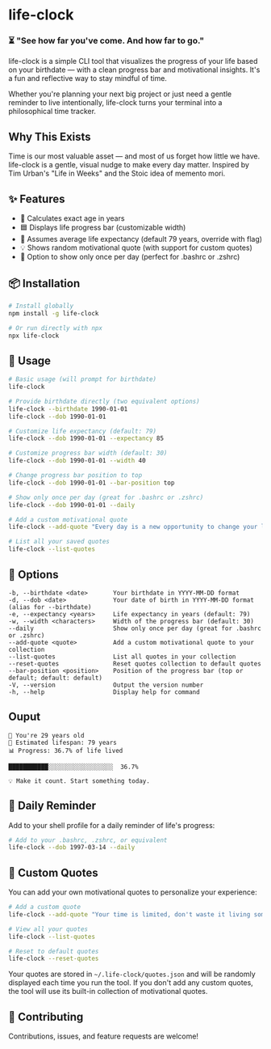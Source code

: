 # life-clock
### ⏳ "See how far you've come. And how far to go."

life-clock is a simple CLI tool that visualizes the progress of your life based on your birthdate — with a clean progress bar and motivational insights. It's a fun and reflective way to stay mindful of time.

Whether you're planning your next big project or just need a gentle reminder to live intentionally, life-clock turns your terminal into a philosophical time tracker.

## Why This Exists

Time is our most valuable asset — and most of us forget how little we have. life-clock is a gentle, visual nudge to make every day matter. Inspired by Tim Urban's "Life in Weeks" and the Stoic idea of memento mori.

## ✨ Features

- 🔢 Calculates exact age in years
- 🟦 Displays life progress bar (customizable width)
- 📅 Assumes average life expectancy (default 79 years, override with flag)
- 💡 Shows random motivational quote (with support for custom quotes)
- 🔄 Option to show only once per day (perfect for .bashrc or .zshrc)

## 📦 Installation

```bash
# Install globally
npm install -g life-clock

# Or run directly with npx
npx life-clock
```

## 🚀 Usage

```bash
# Basic usage (will prompt for birthdate)
life-clock

# Provide birthdate directly (two equivalent options)
life-clock --birthdate 1990-01-01
life-clock --dob 1990-01-01

# Customize life expectancy (default: 79)
life-clock --dob 1990-01-01 --expectancy 85

# Customize progress bar width (default: 30)
life-clock --dob 1990-01-01 --width 40

# Change progress bar position to top
life-clock --dob 1990-01-01 --bar-position top

# Show only once per day (great for .bashrc or .zshrc)
life-clock --dob 1990-01-01 --daily

# Add a custom motivational quote
life-clock --add-quote "Every day is a new opportunity to change your life."

# List all your saved quotes
life-clock --list-quotes
```

## 🔧 Options

```
-b, --birthdate <date>       Your birthdate in YYYY-MM-DD format
-d, --dob <date>             Your date of birth in YYYY-MM-DD format (alias for --birthdate)
-e, --expectancy <years>     Life expectancy in years (default: 79)
-w, --width <characters>     Width of the progress bar (default: 30)
--daily                      Show only once per day (great for .bashrc or .zshrc)
--add-quote <quote>          Add a custom motivational quote to your collection
--list-quotes                List all quotes in your collection
--reset-quotes               Reset quotes collection to default quotes
--bar-position <position>    Position of the progress bar (top or default; default: default)
-V, --version                Output the version number
-h, --help                   Display help for command
```

## Ouput

```
🎉 You're 29 years old
🧬 Estimated lifespan: 79 years
📊 Progress: 36.7% of life lived

███████████░░░░░░░░░░░░░░░░░░  36.7%

💡 Make it count. Start something today.
```

## 🔄 Daily Reminder

Add to your shell profile for a daily reminder of life's progress:

```bash
# Add to your .bashrc, .zshrc, or equivalent
life-clock --dob 1997-03-14 --daily
```

## 💬 Custom Quotes

You can add your own motivational quotes to personalize your experience:

```bash
# Add a custom quote
life-clock --add-quote "Your time is limited, don't waste it living someone else's life."

# View all your quotes
life-clock --list-quotes

# Reset to default quotes
life-clock --reset-quotes
```

Your quotes are stored in `~/.life-clock/quotes.json` and will be randomly displayed each time you run the tool. If you don't add any custom quotes, the tool will use its built-in collection of motivational quotes.

## 🤝 Contributing

Contributions, issues, and feature requests are welcome!
